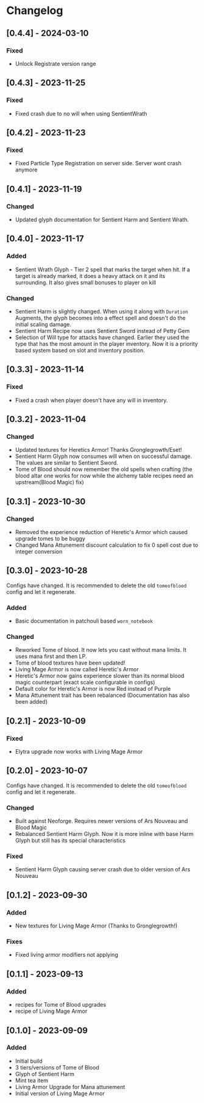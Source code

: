 # Changelog

## [0.4.4] - 2024-03-10

### Fixed

- Unlock Registrate version range

## [0.4.3] - 2023-11-25

### Fixed

- Fixed crash due to no will when using SentientWrath

## [0.4.2] - 2023-11-23

### Fixed

- Fixed Particle Type Registration on server side. Server wont crash anymore

## [0.4.1] - 2023-11-19

### Changed

- Updated glyph documentation for Sentient Harm and Sentient Wrath.

## [0.4.0] - 2023-11-17

### Added

- Sentient Wrath Glyph - Tier 2 spell that marks the target when hit. If a target is already marked, it does a heavy
  attack on it and its surrounding. It also gives small bonuses to player on kill

### Changed

- Sentient Harm is slightly changed. When using it along with `Duration` Augments, the glyph becomes into a effect spell
  and doesn't do the initial scaling damage.
- Sentient Harm Recipe now uses Sentient Sword instead of Petty Gem
- Selection of Will type for attacks have changed. Earlier they used the type that has the most amount in the player
  inventory. Now it is a priority based system based on slot and inventory position.

## [0.3.3] - 2023-11-14

### Fixed

- Fixed a crash when player doesn't have any will in inventory.

## [0.3.2] - 2023-11-04

### Changed

- Updated textures for Heretics Armor! Thanks Gronglegrowth/Eset!
- Sentient Harm Glyph now consumes will when on successful damage. The values are similar to Sentient Sword.
- Tome of Blood should now remember the old spells when crafting (the blood altar one works for now while the alchemy
  table recipes need an upstream(Blood Magic) fix)

## [0.3.1] - 2023-10-30

### Changed

- Removed the experience reduction of Heretic's Armor which caused upgrade tomes to be buggy
- Changed Mana Attunement discount calculation to fix 0 spell cost due to integer conversion

## [0.3.0] - 2023-10-28

Configs have changed. It is recommended to delete the old `tomeofblood` config and let it regenerate.

### Added

- Basic documentation in patchouli based `worn_notebook`

### Changed

- Reworked Tome of blood. It now lets you cast without mana limits. It uses mana first and then LP.
- Tome of blood textures have been updated!
- Living Mage Armor is now called Heretic's Armor
- Heretic's Armor now gains experience slower than its normal blood magic counterpart (exact scale configurable in
  configs)
- Default color for Heretic's Armor is now Red instead of Purple
- Mana Attunement trait has been rebalanced (Documentation has also been added)

## [0.2.1] - 2023-10-09

### Fixed

- Elytra upgrade now works with Living Mage Armor

## [0.2.0] - 2023-10-07

Configs have changed. It is recommended to delete the old `tomeofblood` config and let it regenerate.

### Changed

- Built against Neoforge. Requires newer versions of Ars Nouveau and Blood Magic
- Rebalanced Sentient Harm Glyph. Now it is more inline with base Harm Glyph but still has its special characteristics

### Fixed

- Sentient Harm Glyph causing server crash due to older version of Ars Nouveau

## [0.1.2] - 2023-09-30

### Added

- New textures for Living Mage Armor (Thanks to Gronglegrowth!)

### Fixes

- Fixed living armor modifiers not applying

## [0.1.1] - 2023-09-13

### Added

- recipes for Tome of Blood upgrades
- recipe of Living Mage Armor


## [0.1.0] - 2023-09-09

### Added

- Initial build
- 3 tiers/versions of Tome of Blood
- Glyph of Sentient Harm
- Mint tea item
- Living Armor Upgrade for Mana attunement
- Initial version of Living Mage Armor
